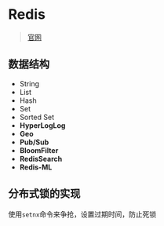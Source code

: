 # Redis

> [官网](https://redis.io/)

## 数据结构

- String
- List
- Hash
- Set
- Sorted Set
- **HyperLogLog**
- **Geo**
- **Pub/Sub**
- **BloomFilter**
- **RedisSearch**
- **Redis-ML**

## 分布式锁的实现

使用`setnx`命令来争抢，设置过期时间，防止死锁
